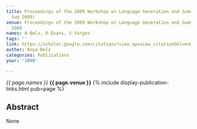 ```yaml
---
title: Proceedings of the 2009 Workshop on Language Generation and Summarisation (UCNLG+
  Sum 2009)
venue: Proceedings of the 2009 Workshop on Language Generation and Summarisation …,
  2009
names: A Belz, R Evans, S Varges
tags: ''
link: https://scholar.google.com/citations?view_op=view_citation&hl=en&user=trwwiW4AAAAJ&pagesize=100&sortby=pubdate&citation_for_view=trwwiW4AAAAJ:iH-uZ7U-co4C
author: Anya Belz
categories: Publications
year: '2009'

---
```


*{{ page.names }}*
**{{ page.venue }}**
{% include display-publication-links.html pub=page %}
## Abstract

None